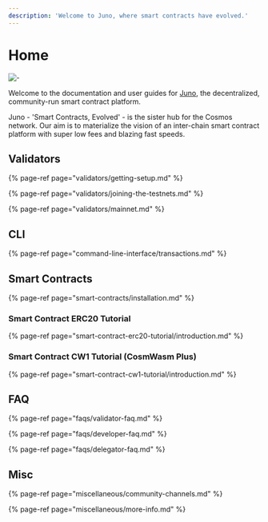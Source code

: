 ```yaml
---
description: 'Welcome to Juno, where smart contracts have evolved.'
---
```


# Home

![-](https://user-images.githubusercontent.com/79812965/129765751-7b7a519f-535f-4ce4-a3f9-ad6a28c28a97.png)





Welcome to the documentation and user guides for [Juno](https://junochain.com), the decentralized, community-run smart contract platform.

Juno - 'Smart Contracts, Evolved' - is the sister hub for the Cosmos network. Our aim is to materialize the vision of an inter-chain smart contract platform with super low fees and blazing fast speeds.

## Validators

{% page-ref page="validators/getting-setup.md" %}

{% page-ref page="validators/joining-the-testnets.md" %}

{% page-ref page="validators/mainnet.md" %}

## CLI

{% page-ref page="command-line-interface/transactions.md" %}

## Smart Contracts

{% page-ref page="smart-contracts/installation.md" %}

### Smart Contract ERC20 Tutorial

{% page-ref page="smart-contract-erc20-tutorial/introduction.md" %}

### Smart Contract CW1 Tutorial \(CosmWasm Plus\)

{% page-ref page="smart-contract-cw1-tutorial/introduction.md" %}

## FAQ

{% page-ref page="faqs/validator-faq.md" %}

{% page-ref page="faqs/developer-faq.md" %}

{% page-ref page="faqs/delegator-faq.md" %}

## Misc

{% page-ref page="miscellaneous/community-channels.md" %}

{% page-ref page="miscellaneous/more-info.md" %}

